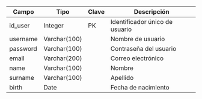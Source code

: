 Campo | Tipo | Clave | Descripción
----- | ---- | ----- | ------------
id_user | Integer | PK | Identificador único de usuario
username | Varchar(100) |  | Nombre de usuario
password | Varchar(100) |  | Contraseña del usuario
email | Varchar(200) |  | Correo electrónico
name | Varchar(100) |  | Nombre
surname | Varchar(100) |  | Apellido
birth | Date |  | Fecha de nacimiento